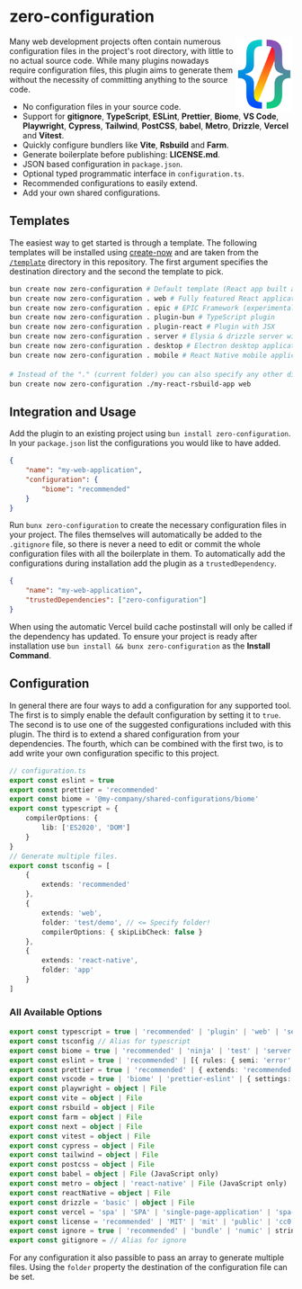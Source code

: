 # zero-configuration

<img align="right" src="https://github.com/tobua/zero-configuration/raw/main/logo.png" width="20%" alt="zero-configuration Logo" />

Many web development projects often contain numerous configuration files in the project's root directory, with little to no actual source code. While many plugins nowadays require configuration files, this plugin aims to generate them without the necessity of committing anything to the source code.

- No configuration files in your source code.
- Support for **gitignore**, **TypeScript**, **ESLint**, **Prettier**, **Biome**, **VS Code**, **Playwright**, **Cypress**, **Tailwind**, **PostCSS**, **babel**, **Metro**, **Drizzle**, **Vercel** and **Vitest**.
- Quickly configure bundlers like **Vite**, **Rsbuild** and **Farm**.
- Generate boilerplate before publishing: **LICENSE.md**.
- JSON based configuration in `package.json`.
- Optional typed programmatic interface in `configuration.ts`.
- Recommended configurations to easily extend.
- Add your own shared configurations.

## Templates

The easiest way to get started is through a template. The following templates will be installed using [create-now](https://github.com/tobua/create-now) and are taken from the [`/template`](https://github.com/tobua/zero-configuration/tree/main/template) directory in this repository. The first argument specifies the destination directory and the second the template to pick.

```sh
bun create now zero-configuration # Default template (React app built and served with Bun)
bun create now zero-configuration . web # Fully featured React application using Rsbuild
bun create now zero-configuration . epic # EPIC Framework (experimental React alternative)
bun create now zero-configuration . plugin-bun # TypeScript plugin
bun create now zero-configuration . plugin-react # Plugin with JSX
bun create now zero-configuration . server # Elysia & drizzle server with eipiai routes
bun create now zero-configuration . desktop # Electron desktop application
bun create now zero-configuration . mobile # React Native mobile application for Android and iOS

# Instead of the "." (current folder) you can also specify any other directory:
bun create now zero-configuration ./my-react-rsbuild-app web 
```

## Integration and Usage

Add the plugin to an existing project using `bun install zero-configuration`. In your `package.json` list the configurations you would like to have added.

```json
{
    "name": "my-web-application",
    "configuration": {
        "biome": "recommended"
    }
}
```

Run `bunx zero-configuration` to create the necessary configuration files in your project. The files themselves will automatically be added to the `.gitignore` file, so there is never a need to edit or commit the whole configuration files with all the boilerplate in them. To automatically add the configurations during installation add the plugin as a `trustedDependency`.

```json
{
    "name": "my-web-application",
    "trustedDependencies": ["zero-configuration"]
}
```

When using the automatic Vercel build cache postinstall will only be called if the dependency has updated. To ensure your project is ready after installation use `bun install && bunx zero-configuration` as the **Install Command**.

## Configuration

In general there are four ways to add a configuration for any supported tool. The first is to simply enable the default configuration by setting it to `true`. The second is to use one of the suggested configurations included with this plugin. The third is to extend a shared configuration from your dependencies. The fourth, which can be combined with the first two, is to add write your own configuration specific to this project.

```ts
// configuration.ts
export const eslint = true
export const prettier = 'recommended'
export const biome = '@my-company/shared-configurations/biome'
export const typescript = {
    compilerOptions: {
        lib: ['ES2020', 'DOM']
    }
}
// Generate multiple files.
export const tsconfig = [
    {
        extends: 'recommended'
    },
    {
        extends: 'web',
        folder: 'test/demo', // <= Specify folder!
        compilerOptions: { skipLibCheck: false }
    },
    {
        extends: 'react-native',
        folder: 'app'
    }
]
```

### All Available Options

```ts
export const typescript = true | 'recommended' | 'plugin' | 'web' | 'server' | { extends: 'web', include: ['index.tsx' ] }
export const tsconfig // Alias for typescript
export const biome = true | 'recommended' | 'ninja' | 'test' | 'server' | { extends: 'recommended', files: { ignore: ['demo'] } }
export const eslint = true | 'recommended' | [{ rules: { semi: 'error' } }]
export const prettier = true | 'recommended' | { extends: 'recommended', printWidth: 140, ignore: ['test/fixture'] }
export const vscode = true | 'biome' | 'prettier-eslint' | { settings: { ... }, extensions: { ... } } | { settings: { 'editor.defaultFormatter': 'biomejs.biome' } }
export const playwright = object | File
export const vite = object | File
export const rsbuild = object | File
export const farm = object | File
export const next = object | File
export const vitest = object | File
export const cypress = object | File
export const tailwind = object | File
export const postcss = object | File
export const babel = object | File (JavaScript only)
export const metro = object | 'react-native' | File (JavaScript only)
export const reactNative = object | File
export const drizzle = 'basic' | object | File
export const vercel = 'spa' | 'SPA' | 'single-page-application' | 'spa-routes' | 'github-silent' | { extends: 'spa', routes: { ... }}
export const license = 'recommended' | 'MIT' | 'mit' | 'public' | 'cc0' | 'commercial' | 'ccbync4' | { extends: 'MIT', authors: [{  name: 'Anyone' }, { name: 'Someone', year: 2022 }]}
export const ignore = true | 'recommended' | 'bundle' | 'numic' | string[] | ['extends:bundle', ...]
export const gitignore = // Alias for ignore
```

For any configuration it also passible to pass an array to generate multiple files. Using the `folder` property the destination of the configuration file can be set.